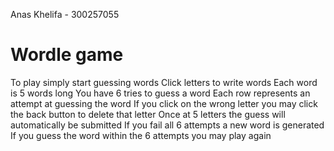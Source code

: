 Anas Khelifa - 300257055

# Wordle game
To play simply start guessing words
Click letters to write words
Each word is 5 words long
You have 6 tries to guess a word
Each row represents an attempt at guessing the word
If you click on the wrong letter you may click the back button to delete that letter
Once at 5 letters the guess will automatically be submitted
If you fail all 6 attempts a new word is generated
If you guess the word within the 6 attempts you may play again

